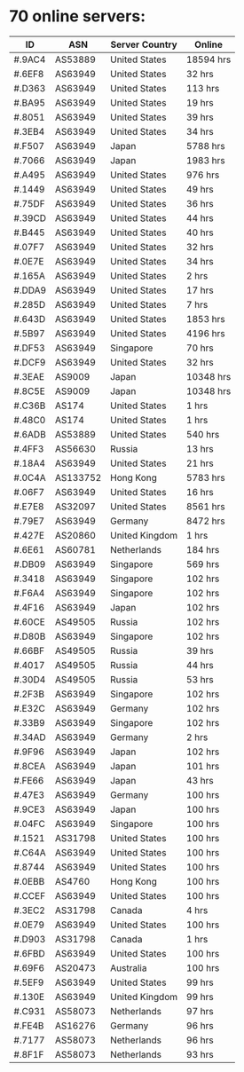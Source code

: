 # 70 online servers:

| ID | ASN | Server Country | Online |
| ------ | ------ | ------ | ------ |
| #.9AC4 | AS53889 | United States | 18594 hrs |
| #.6EF8 | AS63949 | United States | 32 hrs |
| #.D363 | AS63949 | United States | 113 hrs |
| #.BA95 | AS63949 | United States | 19 hrs |
| #.8051 | AS63949 | United States | 39 hrs |
| #.3EB4 | AS63949 | United States | 34 hrs |
| #.F507 | AS63949 | Japan | 5788 hrs |
| #.7066 | AS63949 | Japan | 1983 hrs |
| #.A495 | AS63949 | United States | 976 hrs |
| #.1449 | AS63949 | United States | 49 hrs |
| #.75DF | AS63949 | United States | 36 hrs |
| #.39CD | AS63949 | United States | 44 hrs |
| #.B445 | AS63949 | United States | 40 hrs |
| #.07F7 | AS63949 | United States | 32 hrs |
| #.0E7E | AS63949 | United States | 34 hrs |
| #.165A | AS63949 | United States | 2 hrs |
| #.DDA9 | AS63949 | United States | 17 hrs |
| #.285D | AS63949 | United States | 7 hrs |
| #.643D | AS63949 | United States | 1853 hrs |
| #.5B97 | AS63949 | United States | 4196 hrs |
| #.DF53 | AS63949 | Singapore | 70 hrs |
| #.DCF9 | AS63949 | United States | 32 hrs |
| #.3EAE | AS9009 | Japan | 10348 hrs |
| #.8C5E | AS9009 | Japan | 10348 hrs |
| #.C36B | AS174 | United States | 1 hrs |
| #.48C0 | AS174 | United States | 1 hrs |
| #.6ADB | AS53889 | United States | 540 hrs |
| #.4FF3 | AS56630 | Russia | 13 hrs |
| #.18A4 | AS63949 | United States | 21 hrs |
| #.0C4A | AS133752 | Hong Kong | 5783 hrs |
| #.06F7 | AS63949 | United States | 16 hrs |
| #.E7E8 | AS32097 | United States | 8561 hrs |
| #.79E7 | AS63949 | Germany | 8472 hrs |
| #.427E | AS20860 | United Kingdom | 1 hrs |
| #.6E61 | AS60781 | Netherlands | 184 hrs |
| #.DB09 | AS63949 | Singapore | 569 hrs |
| #.3418 | AS63949 | Singapore | 102 hrs |
| #.F6A4 | AS63949 | Singapore | 102 hrs |
| #.4F16 | AS63949 | Japan | 102 hrs |
| #.60CE | AS49505 | Russia | 102 hrs |
| #.D80B | AS63949 | Singapore | 102 hrs |
| #.66BF | AS49505 | Russia | 39 hrs |
| #.4017 | AS49505 | Russia | 44 hrs |
| #.30D4 | AS49505 | Russia | 53 hrs |
| #.2F3B | AS63949 | Singapore | 102 hrs |
| #.E32C | AS63949 | Germany | 102 hrs |
| #.33B9 | AS63949 | Singapore | 102 hrs |
| #.34AD | AS63949 | Germany | 2 hrs |
| #.9F96 | AS63949 | Japan | 102 hrs |
| #.8CEA | AS63949 | Japan | 101 hrs |
| #.FE66 | AS63949 | Japan | 43 hrs |
| #.47E3 | AS63949 | Germany | 100 hrs |
| #.9CE3 | AS63949 | Japan | 100 hrs |
| #.04FC | AS63949 | Singapore | 100 hrs |
| #.1521 | AS31798 | United States | 100 hrs |
| #.C64A | AS63949 | United States | 100 hrs |
| #.8744 | AS63949 | United States | 100 hrs |
| #.0EBB | AS4760 | Hong Kong | 100 hrs |
| #.CCEF | AS63949 | United States | 100 hrs |
| #.3EC2 | AS31798 | Canada | 4 hrs |
| #.0E79 | AS63949 | United States | 100 hrs |
| #.D903 | AS31798 | Canada | 1 hrs |
| #.6FBD | AS63949 | United States | 100 hrs |
| #.69F6 | AS20473 | Australia | 100 hrs |
| #.5EF9 | AS63949 | United States | 99 hrs |
| #.130E | AS63949 | United Kingdom | 99 hrs |
| #.C931 | AS58073 | Netherlands | 97 hrs |
| #.FE4B | AS16276 | Germany | 96 hrs |
| #.7177 | AS58073 | Netherlands | 96 hrs |
| #.8F1F | AS58073 | Netherlands | 93 hrs |

